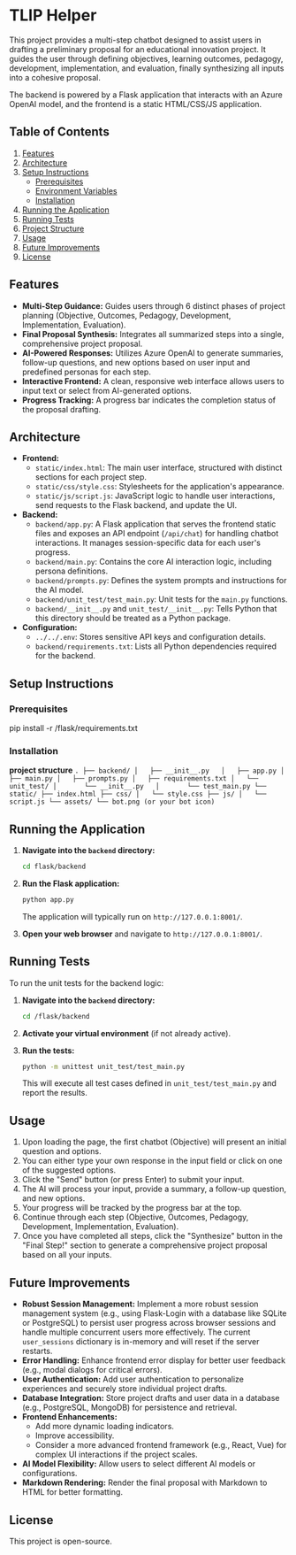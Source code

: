 # TLIP Helper

This project provides a multi-step chatbot designed to assist users in drafting a preliminary proposal for an educational innovation project. It guides the user through defining objectives, learning outcomes, pedagogy, development, implementation, and evaluation, finally synthesizing all inputs into a cohesive proposal.

The backend is powered by a Flask application that interacts with an Azure OpenAI model, and the frontend is a static HTML/CSS/JS application.

## Table of Contents

1.  [Features](#features)
2.  [Architecture](#architecture)
3.  [Setup Instructions](#setup-instructions)
    * [Prerequisites](#prerequisites)
    * [Environment Variables](#environment-variables)
    * [Installation](#installation)
4.  [Running the Application](#running-the-application)
5.  [Running Tests](#running-tests)
6.  [Project Structure](#project-structure)
7.  [Usage](#usage)
8.  [Future Improvements](#future-improvements)
9.  [License](#license)

## Features

* **Multi-Step Guidance:** Guides users through 6 distinct phases of project planning (Objective, Outcomes, Pedagogy, Development, Implementation, Evaluation).
* **Final Proposal Synthesis:** Integrates all summarized steps into a single, comprehensive project proposal.
* **AI-Powered Responses:** Utilizes Azure OpenAI to generate summaries, follow-up questions, and new options based on user input and predefined personas for each step.
* **Interactive Frontend:** A clean, responsive web interface allows users to input text or select from AI-generated options.
* **Progress Tracking:** A progress bar indicates the completion status of the proposal drafting.


## Architecture

* **Frontend:**
    * `static/index.html`: The main user interface, structured with distinct sections for each project step.
    * `static/css/style.css`: Stylesheets for the application's appearance.
    * `static/js/script.js`: JavaScript logic to handle user interactions, send requests to the Flask backend, and update the UI.
* **Backend:**
    * `backend/app.py`: A Flask application that serves the frontend static files and exposes an API endpoint (`/api/chat`) for handling chatbot interactions. It manages session-specific data for each user's progress.
    * `backend/main.py`: Contains the core AI interaction logic, including persona definitions.
    * `backend/prompts.py`: Defines the system prompts and instructions for the AI model.
    * `backend/unit_test/test_main.py`: Unit tests for the `main.py` functions.
    * `backend/__init__.py` and `unit_test/__init__.py`: Tells Python that this directory should be treated as a Python package.
* **Configuration:**
    * `../../.env`: Stores sensitive API keys and configuration details.
    * `backend/requirements.txt`: Lists all Python dependencies required for the backend.

## Setup Instructions

### Prerequisites
pip install -r /flask/requirements.txt

### Installation

**project structure**
    ```
    .
    ├── backend/
    │   ├── __init__.py  
    │   ├── app.py
    │   ├── main.py
    │   ├── prompts.py
    │   ├── requirements.txt
    │   └── unit_test/
    │       └── __init__.py  
    │       └── test_main.py
    └── static/
        ├── index.html
        ├── css/
        │   └── style.css
        ├── js/
        │   └── script.js
        └── assets/
            └── bot.png (or your bot icon)
    ```


## Running the Application

1.  **Navigate into the `backend` directory:**

    ```bash
    cd flask/backend
    ```

2.  **Run the Flask application:**

    ```bash
    python app.py
    ```

    The application will typically run on `http://127.0.0.1:8001/`.

3.  **Open your web browser** and navigate to `http://127.0.0.1:8001/`.

## Running Tests

To run the unit tests for the backend logic:

1.  **Navigate into the `backend` directory:**

    ```bash
    cd /flask/backend
    ```

2.  **Activate your virtual environment** (if not already active).

3.  **Run the tests:**

    ```bash
    python -m unittest unit_test/test_main.py
    ```

    This will execute all test cases defined in `unit_test/test_main.py` and report the results.


## Usage

1.  Upon loading the page, the first chatbot (Objective) will present an initial question and options.
2.  You can either type your own response in the input field or click on one of the suggested options.
3.  Click the "Send" button (or press Enter) to submit your input.
4.  The AI will process your input, provide a summary, a follow-up question, and new options.
5.  Your progress will be tracked by the progress bar at the top.
6.  Continue through each step (Objective, Outcomes, Pedagogy, Development, Implementation, Evaluation).
7.  Once you have completed all steps, click the "Synthesize" button in the "Final Step!" section to generate a comprehensive project proposal based on all your inputs.

## Future Improvements

* **Robust Session Management:** Implement a more robust session management system (e.g., using Flask-Login with a database like SQLite or PostgreSQL) to persist user progress across browser sessions and handle multiple concurrent users more effectively. The current `user_sessions` dictionary is in-memory and will reset if the server restarts.
* **Error Handling:** Enhance frontend error display for better user feedback (e.g., modal dialogs for critical errors).
* **User Authentication:** Add user authentication to personalize experiences and securely store individual project drafts.
* **Database Integration:** Store project drafts and user data in a database (e.g., PostgreSQL, MongoDB) for persistence and retrieval.
* **Frontend Enhancements:**
    * Add more dynamic loading indicators.
    * Improve accessibility.
    * Consider a more advanced frontend framework (e.g., React, Vue) for complex UI interactions if the project scales.
* **AI Model Flexibility:** Allow users to select different AI models or configurations.
* **Markdown Rendering:** Render the final proposal with Markdown to HTML for better formatting.

## License

This project is open-source.
